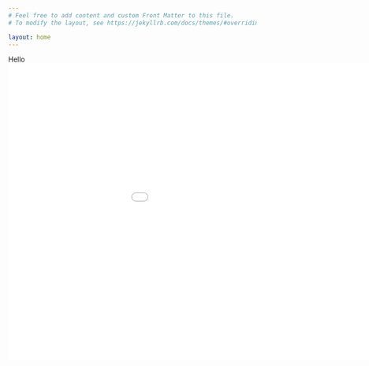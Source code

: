 ```yaml
---
# Feel free to add content and custom Front Matter to this file.
# To modify the layout, see https://jekyllrb.com/docs/themes/#overriding-theme-defaults

layout: home
---
```

Hello
<embed 
       type="text/html" 
       src="Periodic.html"
       width="1100"
       height="600"
       >
</embed>